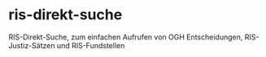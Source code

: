 # ris-direkt-suche
RIS-Direkt-Suche, zum einfachen Aufrufen von OGH Entscheidungen, RIS-Justiz-Sätzen und RIS-Fundstellen
